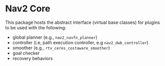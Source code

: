 # Nav2 Core

This package hosts the abstract interface (virtual base classes) for plugins to be used with the following:
- global planner (e.g., `nav2_navfn_planner`)
- controller (i.e, path execution controller, e.g `nav2_dwb_controller`)
- smoother (e.g., `rtv_ceres_costaware_smoother`)
- goal checker
- recovery behaviors
